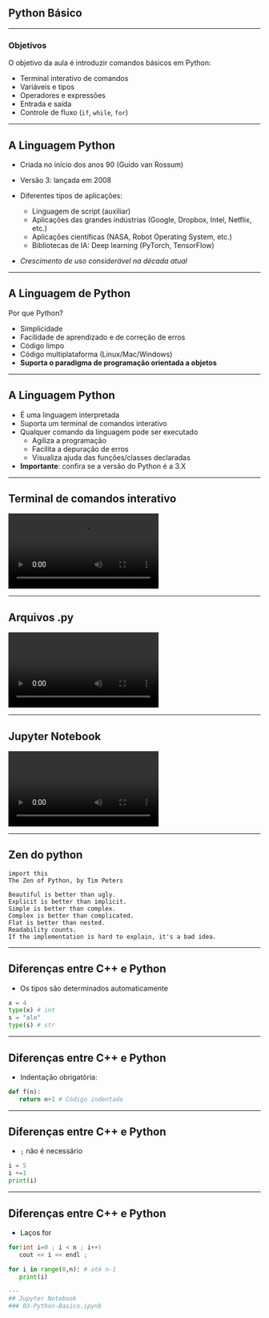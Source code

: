 ## Python Básico

--- 

### Objetivos

O objetivo da aula é introduzir comandos básicos em Python:
 - Terminal interativo de comandos
 - Variáveis e tipos
 - Operadores e expressões
 - Entrada e saída
 - Controle de fluxo (`if`, `while`, `for`)

 ---

## A Linguagem Python

- Criada no início dos anos 90 (Guido van Rossum) 

- Versão 3: lançada em 2008

- Diferentes tipos de aplicações:
    - Linguagem de script (auxiliar)
    - Aplicações das grandes indústrias  (Google, Dropbox, Intel, Netflix, etc.)
    - Aplicações científicas (NASA, Robot Operating System, etc.)
    - Bibliotecas de IA: Deep learning (PyTorch, TensorFlow)
- _Crescimento de uso considerável na década atual_


 ---

## A Linguagem de Python

Por que Python?

- Simplicidade
- Facilidade de aprendizado e de correção de erros
- Código limpo
- Código multiplataforma (Linux/Mac/Windows)
- **Suporta o paradigma de programação orientada a objetos**

---
## A Linguagem Python

- É uma linguagem interpretada
- Suporta um terminal de comandos interativo
- Qualquer comando da linguagem pode ser executado
    - Agiliza a programação
    - Facilita a depuração de erros
    - Visualiza ajuda das funções/classes declaradas
- **Importante**: confira se a versão do Python é a 3.X

---
## Terminal de comandos interativo
<video data-autoplay src="./img/terminal.mp4"></video>

---
## Arquivos .py
<video data-autoplay src="./img/exec.mp4"></video>

--- 
## Jupyter Notebook
<video data-autoplay src="./img/jupyter.mp4"></video>


--- 
## Zen do python

```
import this
The Zen of Python, by Tim Peters

Beautiful is better than ugly.
Explicit is better than implicit.
Simple is better than complex.
Complex is better than complicated.
Flat is better than nested.
Readability counts.
If the implementation is hard to explain, it's a bad idea.
```
---
## Diferenças entre C++ e Python

 - Os tipos são determinados automaticamente

 ```python
 x = 4 
 type(x) # int
 s = "alo"
 type(s) # str

 ```
--- 
## Diferenças entre C++ e Python
-  Indentação obrigatória: 

```python
def f(n):
   return n+1 # Código indentado 
```


--- 
## Diferenças entre C++ e Python
-  `;` não é necessário

```python
i = 5
i +=1
print(i)
```


--- 
## Diferenças entre C++ e Python
-  Laços for

```cpp
for(int i=0 ; i < n ; i++)
   cout << i << endl ;
```

```python
for i in range(0,n): # até n-1
   print(i)

---
## Jupyter Notebook
### 03-Python-Basico.ipynb
